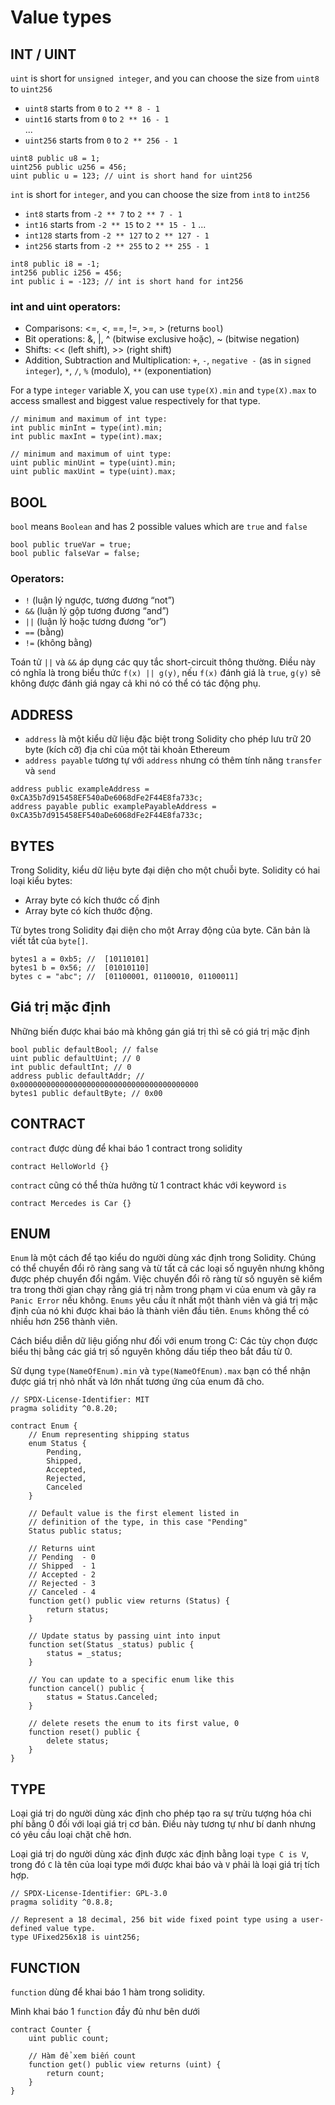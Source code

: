 # Value types

## INT / UINT
`uint` is short for `unsigned integer`, and you can choose the size from `uint8` to `uint256`   
- `uint8` starts from `0` to `2 ** 8 - 1`  
- `uint16` starts from `0` to `2 ** 16 - 1`  
...  
- `uint256` starts from `0` to `2 ** 256 - 1`  

```solidity
uint8 public u8 = 1;
uint256 public u256 = 456;
uint public u = 123; // uint is short hand for uint256
```
`int` is short for `integer`, and you can choose the size from `int8` to `int256`
- `int8` starts from `-2 ** 7` to `2 ** 7 - 1`
- `int16` starts from `-2 ** 15` to `2 ** 15 - 1`
...
- `int128` starts from `-2 ** 127` to `2 ** 127 - 1`
- `int256` starts from `-2 ** 255` to `2 ** 255 - 1`

```solidity
int8 public i8 = -1;
int256 public i256 = 456;
int public i = -123; // int is short hand for int256
```
### int and uint operators:

- Comparisons: <=, <, ==, !=, >=, > (returns `bool`)
- Bit operations: &, |, ^ (bitwise exclusive hoặc), ~ (bitwise negation)
- Shifts: << (left shift), >> (right shift)
- Addition, Subtraction and Multiplication: `+`, `-`, `negative -` (as in `signed integer`), `*`, `/`, `%` (modulo), `**` (exponentiation)

For a type `integer` variable X, you can use `type(X).min` and `type(X).max` to access smallest and biggest value respectively for that type.

```solidity
// minimum and maximum of int type: 
int public minInt = type(int).min;
int public maxInt = type(int).max;

// minimum and maximum of uint type:
uint public minUint = type(uint).min;
uint public maxUint = type(uint).max;
```

## BOOL
`bool` means `Boolean` and has 2 possible values which are `true` and `false`

```solidity
bool public trueVar = true;
bool public falseVar = false;
```

### Operators:
- `!` (luận lý ngược, tương đương “not”)
- `&&` (luận lý gộp tương đương “and”)
- `||` (luận lý hoặc tương đương “or”)
- `==` (bằng)
- `!=` (không bằng)

Toán tử `||` và `&&` áp dụng các quy tắc short-circuit thông thường. Điều này có nghĩa là trong biểu thức `f(x) || g(y)`, nếu `f(x)` đánh giá là `true`, `g(y)` sẽ không được đánh giá ngay cả khi nó có thể có tác động phụ.

## ADDRESS
- `address` là một kiểu dữ liệu đặc biệt trong Solidity cho phép lưu trữ 20 byte (kích cỡ) địa chỉ của một tài khoản Ethereum
- `address payable` tương tự với `address` nhưng có thêm tính năng `transfer` và `send`

```solidity  
address public exampleAddress = 0xCA35b7d915458EF540aDe6068dFe2F44E8fa733c;
address payable public examplePayableAddress = 0xCA35b7d915458EF540aDe6068dFe2F44E8fa733c;
```

## BYTES
Trong Solidity, kiểu dữ liệu byte đại diện cho một chuỗi byte. 
Solidity có hai loại kiểu bytes:

 - Array byte có kích thước cố định
 - Array byte có kích thước động.

Từ bytes trong Solidity đại diện cho một Array động của byte. Căn bản là viết tắt của `byte[]`.

```solidity
bytes1 a = 0xb5; //  [10110101]
bytes1 b = 0x56; //  [01010110]
bytes c = "abc"; //  [01100001, 01100010, 01100011]
```

## Giá trị mặc định
Những biến được khai báo mà không gán giá trị thì sẽ có giá trị mặc định

```solidity
bool public defaultBool; // false
uint public defaultUint; // 0
int public defaultInt; // 0
address public defaultAddr; // 0x0000000000000000000000000000000000000000
bytes1 public defaultByte; // 0x00
```

## CONTRACT
`contract` được dùng để khai báo 1 contract trong solidity

```solidity
contract HelloWorld {}
```

`contract` cũng có thể thừa hưởng từ 1 contract khác với keyword `is`
```solidity
contract Mercedes is Car {}
```

## ENUM
`Enum` là một cách để tạo kiểu do người dùng xác định trong Solidity. Chúng có thể chuyển đổi rõ ràng sang và từ tất cả các loại số nguyên nhưng không được phép chuyển đổi ngầm. Việc chuyển đổi rõ ràng từ số nguyên sẽ kiểm tra trong thời gian chạy rằng giá trị nằm trong phạm vi của enum và gây ra `Panic Error` nếu không. `Enums` yêu cầu ít nhất một thành viên và giá trị mặc định của nó khi được khai báo là thành viên đầu tiên. `Enums` không thể có nhiều hơn 256 thành viên.

Cách biểu diễn dữ liệu giống như đối với enum trong C: Các tùy chọn được biểu thị bằng các giá trị số nguyên không dấu tiếp theo bắt đầu từ 0.

Sử dụng `type(NameOfEnum).min` và `type(NameOfEnum).max` bạn có thể nhận được giá trị nhỏ nhất và lớn nhất tương ứng của enum đã cho.

```solidity
// SPDX-License-Identifier: MIT
pragma solidity ^0.8.20;

contract Enum {
    // Enum representing shipping status
    enum Status {
        Pending,
        Shipped,
        Accepted,
        Rejected,
        Canceled
    }

    // Default value is the first element listed in
    // definition of the type, in this case "Pending"
    Status public status;

    // Returns uint
    // Pending  - 0
    // Shipped  - 1
    // Accepted - 2
    // Rejected - 3
    // Canceled - 4
    function get() public view returns (Status) {
        return status;
    }

    // Update status by passing uint into input
    function set(Status _status) public {
        status = _status;
    }

    // You can update to a specific enum like this
    function cancel() public {
        status = Status.Canceled;
    }

    // delete resets the enum to its first value, 0
    function reset() public {
        delete status;
    }
}
```

## TYPE
Loại giá trị do người dùng xác định cho phép tạo ra sự trừu tượng hóa chi phí bằng 0 đối với loại giá trị cơ bản. Điều này tương tự như bí danh nhưng có yêu cầu loại chặt chẽ hơn.

Loại giá trị do người dùng xác định được xác định bằng loại `type C is V`, trong đó `C` là tên của loại type mới được khai báo và `V` phải là loại giá trị tích hợp.

```solidity
// SPDX-License-Identifier: GPL-3.0
pragma solidity ^0.8.8;

// Represent a 18 decimal, 256 bit wide fixed point type using a user-defined value type.
type UFixed256x18 is uint256;
```

## FUNCTION
`function` dùng để khai báo 1 hàm trong solidity.

Mình khai báo 1 `function` đầy đủ như bên dưới

```solidity
contract Counter {
    uint public count;

    // Hàm để xem biến count
    function get() public view returns (uint) {
        return count;
    }
}
```

